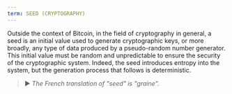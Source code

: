 ```yaml
---
term: SEED (CRYPTOGRAPHY)
---
```


Outside the context of Bitcoin, in the field of cryptography in general, a seed is an initial value used to generate cryptographic keys, or more broadly, any type of data produced by a pseudo-random number generator. This initial value must be random and unpredictable to ensure the security of the cryptographic system. Indeed, the seed introduces entropy into the system, but the generation process that follows is deterministic.

> ► *The French translation of "seed" is "graine".*